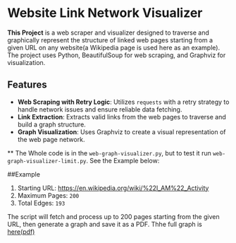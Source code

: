 # Website Link Network Visualizer

**This Project** is a web scraper and visualizer designed to traverse and graphically represent the structure of linked web pages starting from a given URL on any website(a Wikipedia page is used here as an example). The project uses Python, BeautifulSoup for web scraping, and Graphviz for visualization.

## Features

- **Web Scraping with Retry Logic**: Utilizes `requests` with a retry strategy to handle network issues and ensure reliable data fetching.
- **Link Extraction**: Extracts valid links from the web pages to traverse and build a graph structure.
- **Graph Visualization**: Uses Graphviz to create a visual representation of the web page network.

** The Whole code is in the `web-graph-visualizer.py`, but to test it run `web-graph-visualizer-limit.py`. See the Example below:

##Example
1. Starting URL: https://en.wikipedia.org/wiki/%22I_AM%22_Activity
2. Maximum Pages: `200`
3. Total Edges: `193`

The script will fetch and process up to 200 pages starting from the given URL, then generate a graph and save it as a PDF. Thhe full graph is [here(pdf)](https://github.com/shrad059/web-visualizer/blob/main/graph_vis.pdf)

